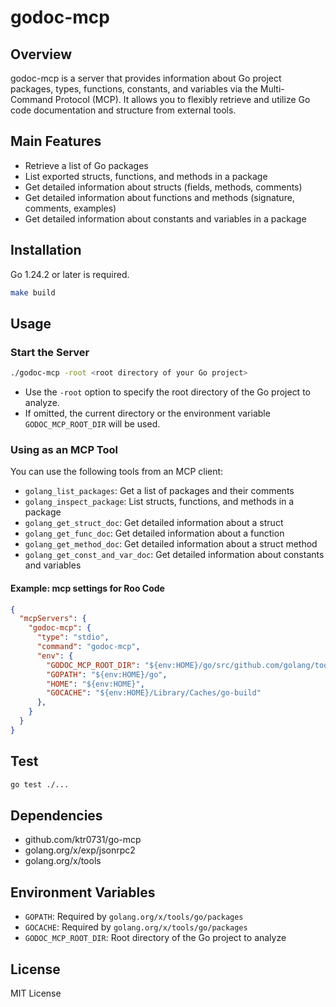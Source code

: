 # godoc-mcp

## Overview

godoc-mcp is a server that provides information about Go project packages, types, functions, constants, and variables via the Multi-Command Protocol (MCP). It allows you to flexibly retrieve and utilize Go code documentation and structure from external tools.

## Main Features

- Retrieve a list of Go packages
- List exported structs, functions, and methods in a package
- Get detailed information about structs (fields, methods, comments)
- Get detailed information about functions and methods (signature, comments, examples)
- Get detailed information about constants and variables in a package

## Installation

Go 1.24.2 or later is required.

```sh
make build
```

## Usage

### Start the Server

```sh
./godoc-mcp -root <root directory of your Go project>
```

- Use the `-root` option to specify the root directory of the Go project to analyze.
- If omitted, the current directory or the environment variable `GODOC_MCP_ROOT_DIR` will be used.

### Using as an MCP Tool

You can use the following tools from an MCP client:

- `golang_list_packages`: Get a list of packages and their comments
- `golang_inspect_package`: List structs, functions, and methods in a package
- `golang_get_struct_doc`: Get detailed information about a struct
- `golang_get_func_doc`: Get detailed information about a function
- `golang_get_method_doc`: Get detailed information about a struct method
- `golang_get_const_and_var_doc`: Get detailed information about constants and variables

#### Example: mcp settings for Roo Code

```json
{
  "mcpServers": {
    "godoc-mcp": {
      "type": "stdio",
      "command": "godoc-mcp",
      "env": {
        "GODOC_MCP_ROOT_DIR": "${env:HOME}/go/src/github.com/golang/tools/internal",
        "GOPATH": "${env:HOME}/go",
        "HOME": "${env:HOME}",
        "GOCACHE": "${env:HOME}/Library/Caches/go-build"
      },
    }
  }
}
```

## Test

```sh
go test ./...
```

## Dependencies

- github.com/ktr0731/go-mcp
- golang.org/x/exp/jsonrpc2
- golang.org/x/tools

## Environment Variables
- `GOPATH`: Required by `golang.org/x/tools/go/packages`
- `GOCACHE`: Required by `golang.org/x/tools/go/packages`
- `GODOC_MCP_ROOT_DIR`: Root directory of the Go project to analyze


## License

MIT License